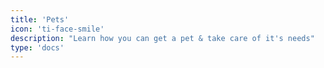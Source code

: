 ```yaml
---
title: 'Pets'
icon: 'ti-face-smile'
description: "Learn how you can get a pet & take care of it's needs"
type: 'docs'
---
```

